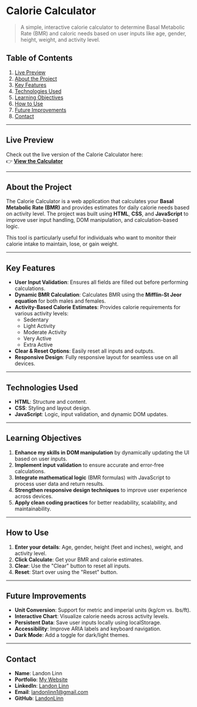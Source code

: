 # Calorie Calculator

> A simple, interactive calorie calculator to determine Basal Metabolic Rate (BMR) and caloric needs based on user inputs like age, gender, height, weight, and activity level.

## Table of Contents

1. [Live Preview](#live-preview)
2. [About the Project](#about-the-project)
3. [Key Features](#key-features)
4. [Technologies Used](#technologies-used)
5. [Learning Objectives](#learning-objectives)
6. [How to Use](#how-to-use)
7. [Future Improvements](#future-improvements)
8. [Contact](#contact)

---

## Live Preview

Check out the live version of the Calorie Calculator here:  
👉 [**View the Calculator**](https://landonlinn.github.io/CalorieCalculator/)

---

## About the Project

The Calorie Calculator is a web application that calculates your **Basal Metabolic Rate (BMR)** and provides estimates for daily calorie needs based on activity level. The project was built using **HTML**, **CSS**, and **JavaScript** to improve user input handling, DOM manipulation, and calculation-based logic.

This tool is particularly useful for individuals who want to monitor their calorie intake to maintain, lose, or gain weight.

---

## Key Features

- **User Input Validation**: Ensures all fields are filled out before performing calculations.
- **Dynamic BMR Calculation**: Calculates BMR using the **Mifflin-St Jeor equation** for both males and females.
- **Activity-Based Calorie Estimates**: Provides calorie requirements for various activity levels:
  - Sedentary
  - Light Activity
  - Moderate Activity
  - Very Active
  - Extra Active
- **Clear & Reset Options**: Easily reset all inputs and outputs.
- **Responsive Design**: Fully responsive layout for seamless use on all devices.

---

## Technologies Used

- **HTML**: Structure and content.
- **CSS**: Styling and layout design.
- **JavaScript**: Logic, input validation, and dynamic DOM updates.

---

## Learning Objectives

1. **Enhance my skills in DOM manipulation** by dynamically updating the UI based on user inputs.
2. **Implement input validation** to ensure accurate and error-free calculations.
3. **Integrate mathematical logic** (BMR formulas) with JavaScript to process user data and return results.
4. **Strengthen responsive design techniques** to improve user experience across devices.
5. **Apply clean coding practices** for better readability, scalability, and maintainability.

---

## How to Use

1. **Enter your details**: Age, gender, height (feet and inches), weight, and activity level.
2. **Click Calculate**: Get your BMR and calorie estimates.
3. **Clear**: Use the "Clear" button to reset all inputs.
4. **Reset**: Start over using the "Reset" button.

---

## Future Improvements

- **Unit Conversion**: Support for metric and imperial units (kg/cm vs. lbs/ft).
- **Interactive Chart**: Visualize calorie needs across activity levels.
- **Persistent Data**: Save user inputs locally using localStorage.
- **Accessibility**: Improve ARIA labels and keyboard navigation.
- **Dark Mode**: Add a toggle for dark/light themes.

---

## Contact

- **Name**: Landon Linn
- **Portfolio**: [My Website](https://www.landonlinn.com/)
- **LinkedIn**: [Landon Linn](https://www.linkedin.com/in/landon-linn/)
- **Email**: landonlinn1@gmail.com
- **GitHub**: [LandonLinn](https://github.com/LandonLinn)
